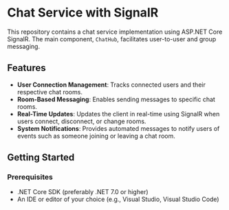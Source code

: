 # Chat Service with SignalR

This repository contains a chat service implementation using ASP.NET Core SignalR. The main component, `ChatHub`, facilitates user-to-user and group messaging.

## Features
- **User Connection Management**: Tracks connected users and their respective chat rooms.
- **Room-Based Messaging**: Enables sending messages to specific chat rooms.
- **Real-Time Updates**: Updates the client in real-time using SignalR when users connect, disconnect, or change rooms.
- **System Notifications**: Provides automated messages to notify users of events such as someone joining or leaving a chat room.

## Getting Started

### Prerequisites
- .NET Core SDK (preferably .NET 7.0 or higher)
- An IDE or editor of your choice (e.g., Visual Studio, Visual Studio Code)
